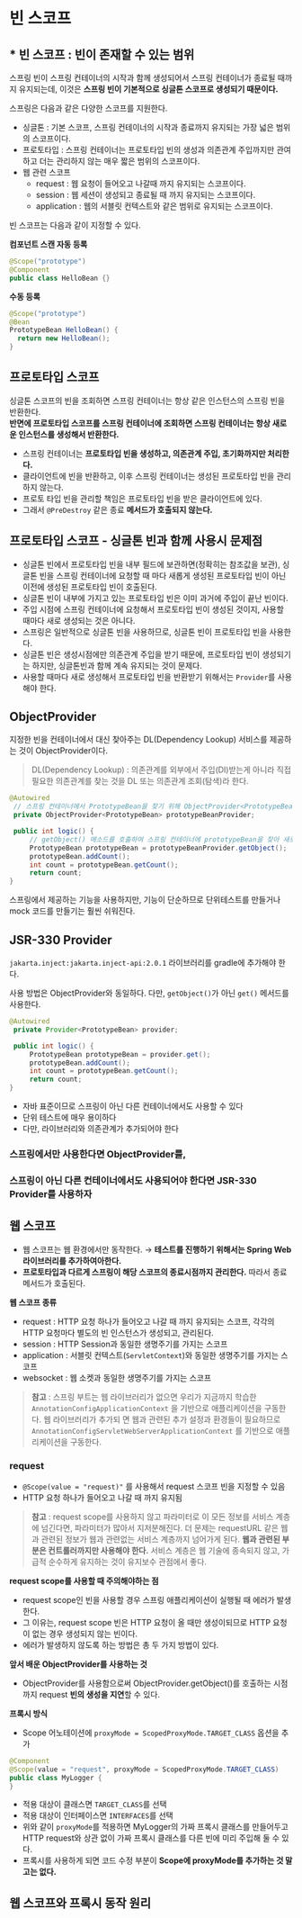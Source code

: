 # 빈 스코프

## * 빈 스코프 : **빈이 존재할 수 있는 범위**  
스프링 빈이 스프링 컨테이너의 시작과 함께 생성되어서 스프링 컨테이너가 종료될 때까지 유지되는데, 이것은 **스프링 빈이 기본적으로 싱글톤 스코프로 생성되기 때문이다.**

스프링은 다음과 같은 다양한 스코프를 지원한다.
* 싱글톤 : 기본 스코프, 스프링 컨테이너의 시작과 종료까지 유지되는 가장 넓은 범위의 스코프이다.
* 프로토타입 : 스프링 컨테이너는 프로토타입 빈의 생성과 의존관계 주입까지만 관여하고 더는 관리하지 않는 매우 짧은 범위의 스코프이다.
* 웹 관련 스코프
  * request : 웹 요청이 들어오고 나갈때 까지 유지되는 스코프이다.
  * session : 웹 세션이 생성되고 종료될 때 까지 유지되는 스코프이다.
  * application : 웹의 서블릿 컨텍스트와 같은 범위로 유지되는 스코프이다.

빈 스코프는 다음과 같이 지정할 수 있다.

**컴포넌트 스캔 자동 등록**
```java
@Scope("prototype")
@Component
public class HelloBean {}
```
**수동 등록**
```java
@Scope("prototype")
@Bean
PrototypeBean HelloBean() {
  return new HelloBean();
}
```

## 프로토타입 스코프
싱글톤 스코프의 빈을 조회하면 스프링 컨테이너는 항상 같은 인스턴스의 스프링 빈을 반환한다.  
**반면에 프로토타입 스코프를 스프링 컨테이너에 조회하면 스프링 컨테이너는 항상 새로운 인스턴스를 생성해서 반환한다.**

* 스프링 컨테이너는 **프로토타입 빈을 생성하고, 의존관계 주입, 초기화까지만 처리한다.**  
* 클라이언트에 빈을 반환하고, 이후 스프링 컨테이너는 생성된 프로토타입 빈을 관리하지 않는다.  
* 프로토 타입 빈을 관리할 책임은 프로토타입 빈을 받은 클라이언트에 있다.  
* 그래서 `@PreDestroy` 같은 종료 **메서드가 호출되지 않는다.**

## 프로토타입 스코프 - 싱글톤 빈과 함께 사용시 문제점
* 싱글톤 빈에서 프로토타입 빈을 내부 필드에 보관하면(정확히는 참조값을 보관), 싱글톤 빈을 스프링 컨테이너에 요청할 때 마다 새롭게 생성된 프로토타입 빈이 아닌 이전에 생성된 프로토타입 빈이 호출된다.  
* 싱글톤 빈이 내부에 가지고 있는 프로토타입 빈은 이미 과거에 주입이 끝난 빈이다.  
* 주입 시점에 스프링 컨테이너에 요청해서 프로토타입 빈이 생성된 것이지, 사용할 때마다 새로 생성되는 것은 아니다.  
* 스프링은 일반적으로 싱글톤 빈을 사용하므로, 싱글톤 빈이 프로토타입 빈을 사용한다.  
* 싱글톤 빈은 생성시점에만 의존관계 주입을 받기 때문에, 프로토타입 빈이 생성되기는 하지만, 싱글톤빈과 함께 계속 유지되는 것이 문제다.  
* 사용할 때마다 새로 생성해서 프로토타입 빈을 반환받기 위해서는 `Provider`를 사용해야 한다.

## ObjectProvider
지정한 빈을 컨테이너에서 대신 찾아주는 DL(Dependency Lookup) 서비스를 제공하는 것이 ObjectProvider이다. 
> DL(Dependency Lookup) : 의존관계를 외부에서 주입(DI)받는게 아니라 직접 필요한 의존관계를 찾는 것을 DL 또는 의존관계 조회(탐색)라 한다.
```java
@Autowired
 // 스프링 컨테이너에서 PrototypeBean을 찾기 위해 ObjectProvider<PrototypeBean> 타입 객체를 선언 
 private ObjectProvider<PrototypeBean> prototypeBeanProvider;

 public int logic() {
     // getObject() 메소드를 호출하여 스프링 컨테이너에 prototypeBean을 찾아 새로운 프로토타입 빈을 반환함.(DL)
     PrototypeBean prototypeBean = prototypeBeanProvider.getObject();
     prototypeBean.addCount();
     int count = prototypeBean.getCount();
     return count;
}
```
스프링에서 제공하는 기능을 사용하지만, 기능이 단순하므로 단위테스트를 만들거나 mock 코드를 만들기는 훨씬 쉬워진다.

## JSR-330 Provider
`jakarta.inject:jakarta.inject-api:2.0.1` 라이브러리를 gradle에 추가해야 한다.

사용 방법은 ObjectProvider와 동일하다.
다만, `getObject()`가 아닌 `get()` 메서드를 사용한다.
```java
@Autowired
 private Provider<PrototypeBean> provider;

 public int logic() {
     PrototypeBean prototypeBean = provider.get();
     prototypeBean.addCount();
     int count = prototypeBean.getCount();
     return count;
}
```
* 자바 표준이므로 스프링이 아닌 다른 컨테이너에서도 사용할 수 있다
* 단위 테스트에 매우 용이하다
* 다만, 라이브러리와 의존관계가 추가되어야 한다

### 스프링에서만 사용한다면 ObjectProvider를,  
### 스프링이 아닌 다른 컨테이너에서도 사용되어야 한다면 JSR-330 Provider를 사용하자

## 웹 스코프
* 웹 스코프는 웹 환경에서만 동작한다. &rarr; **테스트를 진행하기 위해서는 Spring Web 라이브러리를 추가하여아한다.**  
* **프로토타입과 다르게 스프링이 해당 스코프의 종료시점까지 관리한다.** 따라서 종료 메서드가 호출된다.

**웹 스코프 종류**
* request : HTTP 요청 하나가 들어오고 나갈 때 까지 유지되는 스코프, 각각의 HTTP 요청마다 별도의 빈 인스턴스가 생성되고, 관리된다.
* session : HTTP Session과 동일한 생명주기를 가지는 스코프
* application : 서블릿 컨텍스트(`ServletContext`)와 동일한 생명주기를 가지는 스코프
* websocket : 웹 소켓과 동일한 생명주기를 가지는 스코프

> **참고** : 스프링 부트는 웹 라이브러리가 없으면 우리가 지금까지 학습한 `AnnotationConfigApplicationContext` 을 기반으로 애플리케이션을 구동한다.  웹 라이브러리가 추가되
면 웹과 관련된 추가 설정과 환경들이 필요하므로 `AnnotationConfigServletWebServerApplicationContext` 를 기반으로 애플리케이션을 구동한다.
   
### request
* `@Scope(value = "request)"` 를 사용해서 request 스코프 빈을 지정할 수 있음
* HTTP 요청 하나가 들어오고 나갈 때 까지 유지됨
> **참고** : request scope를 사용하지 않고 파라미터로 이 모든 정보를 서비스 계층에 넘긴다면, 파라미터가 많아서 지저분해진다. 더 문제는 requestURL 같은 웹과 관련된 정보가 웹과 관련없는 서비스 계층까지 넘어가게 된다. **웹과 관련된 부분은 컨트롤러까지만 사용해야 한다.** 서비스 계층은 웹 기술에 종속되지 않고, 가급적 순수하게 유지하는 것이 유지보수 관점에서 좋다.

**request scope를 사용할 때 주의해야하는 점**
* request scope인 빈을 사용할 경우 스프링 애플리케이션이 실행될 때 에러가 발생한다.
* 그 이유는, request scope 빈은 HTTP 요청이 올 때만 생성이되므로 HTTP 요청이 없는 경우 생성되지 않는 빈이다.
* 에러가 발생하지 않도록 하는 방법은 총 두 가지 방법이 있다.

**앞서 배운 ObjectProvider를 사용하는 것**
* ObjectProvider를 사용함으로써 ObjectProvider.getObject()를 호출하는 시점까지 request **빈의 생성을 지연**할 수 있다.

**프록시 방식**
* Scope 어노테이션에 `proxyMode = ScopedProxyMode.TARGET_CLASS` 옵션을 추가
```java
@Component
@Scope(value = "request", proxyMode = ScopedProxyMode.TARGET_CLASS)
public class MyLogger {
}
```
* 적용 대상이 클래스면 `TARGET_CLASS`를 선택
* 적용 대상이 인터페이스면 `INTERFACES`를 선택
* 위와 같이 `proxyMode`를 적용하면 MyLogger의 가짜 프록시 클래스를 만들어두고 HTTP request와 상관 없이 가짜 프록시 클래스를 다른 빈에 미리 주입해 둘 수 있다.
* 프록시를 사용하게 되면 코드 수정 부분이 **Scope에 proxyMode를 추가하는 것 말고는 없다.**

## 웹 스코프와 프록시 동작 원리
